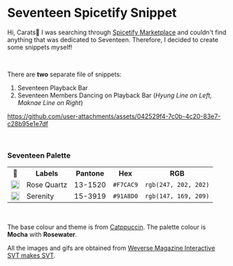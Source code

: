 # Seventeen Spicetify Snippet
Hi, Carats🩷 I was searching through [Spicetify Marketplace](https://github.com/spicetify/marketplace) and couldn't find anything that was dedicated to Seventeen. Therefore, I decided to create some snippets myself!

<br>

There are **two** separate file of snippets:
1. Seventeen Playback Bar
2. Seventeen Members Dancing on Playback Bar (*Hyung Line on Left, Maknae Line on Right*)

https://github.com/user-attachments/assets/042529f4-7c0b-4c20-83e7-c28b95e1e7df


<br>

### Seventeen Palette
<table>
	<tr>
		<th>🎨</th>
		<th>Labels</th>
    <th>Pantone</th>
		<th>Hex</th>
		<th>RGB</th>
	</tr>
	<tr>
		<td><img src="https://i.ibb.co/3STVJ8S/Rose-Quartz.jpg" width="20"/></td>
		<td>Rose Quartz</td>
    <td>13-1520</td>
		<td><code>#F7CAC9</code></td>
		<td><code>rgb(247, 202, 202)</code></td>
	</tr>
  <tr>
    <td><img src="https://i.ibb.co/sHVgJqG/Serenity.jpg" width="20"/></td>
		<td>Serenity</td>
    <td>15-3919</td>
		<td><code>#91A8D0</code></td>
		<td><code>rgb(147, 169, 209)</code></td>
  </tr>
</table>
<br>

The base colour and theme is from [Catppuccin](https://github.com/catppuccin/spicetify).
The palette colour is **Mocha** with **Rosewater**.

All the images and gifs are obtained from [Weverse Magazine Interactive SVT makes SVT](https://magazine.weverse.io/article/view/256?lang=en&artist=SEVENTEEN).
